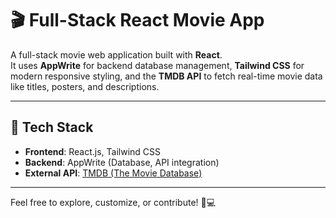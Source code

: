 # 🎬 Full-Stack React Movie App

A full-stack movie web application built with **React**.  
It uses **AppWrite** for backend database management, **Tailwind CSS** for modern responsive styling, and the **TMDB API** to fetch real-time movie data like titles, posters, and descriptions.

---

## 🔧 Tech Stack

- **Frontend**: React.js, Tailwind CSS  
- **Backend**: AppWrite (Database, API integration)  
- **External API**: [TMDB (The Movie Database)](https://www.themoviedb.org/)

---

Feel free to explore, customize, or contribute! 🎥💻
